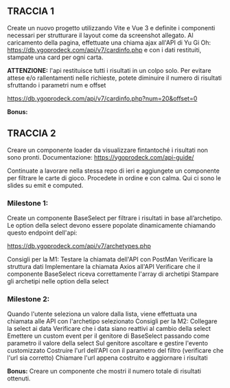 ## TRACCIA 1

Create un nuovo progetto utilizzando Vite e Vue 3 e definite i componenti necessari per strutturare il layout come da screenshot allegato.
Al caricamento della pagina, effettuate una chiama ajax all'API di Yu Gi Oh: https://db.ygoprodeck.com/api/v7/cardinfo.php
e con i dati restituiti, stampate una card per ogni carta.

**ATTENZIONE:** l'api restituisce tutti i risultati in un colpo solo. Per evitare attese e/o rallentamenti nelle richieste, potete diminuire il numero di risultati sfruttando i parametri num e offset

https://db.ygoprodeck.com/api/v7/cardinfo.php?num=20&offset=0

**Bonus:**

## TRACCIA 2

Creare un componente loader da visualizzare fintantoché i risultati non sono pronti.
Documentazione: https://ygoprodeck.com/api-guide/

Continuate a lavorare nella stessa repo di ieri e aggiungete un componente per filtrare le carte di gioco. Procedete in ordine e con calma.
Qui ci sono le slides su emit e computed.

### Milestone 1:

Create un componente BaseSelect per filtrare i risultati in base all’archetipo.
Le option della select devono essere popolate dinamicamente chiamando questo endpoint dell'api:

https://db.ygoprodeck.com/api/v7/archetypes.php

Consigli per la M1:
Testare la chiamata dell'API con PostMan
Verificare la struttura dati
Implementare la chiamata Axios all'API
Verificare che il componente BaseSelect riceva correttamente l'array di archetipi
Stampare gli archetipi nelle option della select

### Milestone 2:

Quando l'utente seleziona un valore dalla lista, viene effettuata una chiamata alle API con l'archetipo selezionato
Consigli per la M2:
Collegare la select ai data
Verificare che i data siano reattivi al cambio della select
Emettere un custom event per il genitore di BaseSelect passando come parametro il valore della select
Sul genitore ascoltare e gestire l'evento customizzato
Costruire l'url dell'API con il parametro del filtro (verificare che l'url sia corretto)
Chiamare l'url appena costruito e aggiornare i risultati

**Bonus:**
Creare un componente che mostri il numero totale di risultati ottenuti.
